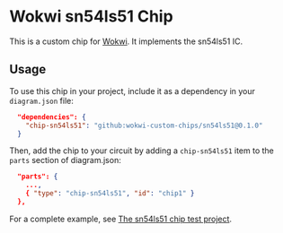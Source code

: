 # Wokwi sn54ls51 Chip

This is a custom chip for [Wokwi](https://wokwi.com/). It implements the sn54ls51 IC.

## Usage

To use this chip in your project, include it as a dependency in your `diagram.json` file:

```json
  "dependencies": {
    "chip-sn54ls51": "github:wokwi-custom-chips/sn54ls51@0.1.0"
  }
```

Then, add the chip to your circuit by adding a `chip-sn54ls51` item to the `parts` section of diagram.json:

```json
  "parts": {
    ...,
    { "type": "chip-sn54ls51", "id": "chip1" }
  },
```

For a complete example, see [The sn54ls51 chip test project](https://wokwi.com/projects/399519875293538305).
